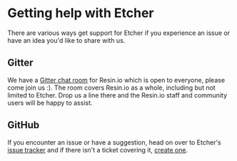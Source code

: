Getting help with Etcher
========================

There are various ways get support for Etcher if you experience an issue or have an idea you'd like to share with us.

Gitter
------
We have a [Gitter chat room](https://gitter.im/resin-io/chat) for Resin.io which is open to everyone, please come join us :). The room covers Resin.io as a whole, including but not limited to Etcher. Drop us a line there and the Resin.io staff and community users will be happy to assist.

GitHub
------

If you encounter an issue or have a suggestion, head on over to Etcher's [issue tracker](https://github.com/resin-io/etcher/issues) and if there isn't a ticket covering it, [create one](https://github.com/resin-io/etcher/issues/new).
